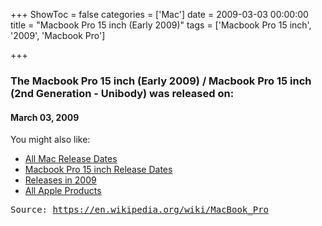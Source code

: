 +++
ShowToc = false
categories = ['Mac']
date = 2009-03-03 00:00:00
title = "Macbook Pro 15 inch (Early 2009)"
tags = ['Macbook Pro 15 inch', '2009', 'Macbook Pro']

+++

### The Macbook Pro 15 inch (Early 2009) / Macbook Pro 15 inch (2nd Generation - Unibody) was released on: 
#### March 03, 2009


<!--more-->


    
You might also like:

- [All Mac Release Dates](https://AppleReleaseDate.com/categories/mac/)
- [Macbook Pro 15 inch Release Dates](https://AppleReleaseDate.com/tags/macbook-pro-15-inch/)
- [Releases in 2009](https://AppleReleaseDate.com/tags/2009/)
- [All Apple Products](https://AppleReleaseDate.com/categories/)



<kbd> Source: https://en.wikipedia.org/wiki/MacBook_Pro</kbd>

